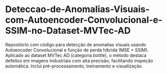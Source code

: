 # Deteccao-de-Anomalias-Visuais-com-Autoencoder-Convolucional-e-SSIM-no-Dataset-MVTec-AD
Repositório com código para detecção de anomalias visuais usando Autoencoder Convolucional e função de perda híbrida (MSE + SSIM). Aplicado ao dataset MVTec AD (categoria bottle), o método destaca defeitos em imagens industriais com alta precisão, facilitando inspeção automática. Inclui pré-processamento, treinamento e visualização.
